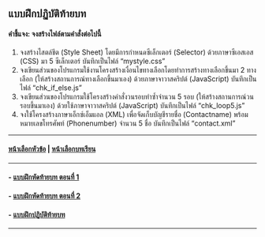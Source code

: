 ## แบบฝึกปฏิบัติท้ายบท
#### คำชี้แจง: จงสร้างไฟล์ตามคำสั่งต่อไปนี้
1. จงสร้างไสตล์ชีต (Style Sheet) โดยมีการกำหนดซีเล็กเตอร์ (Selector) ด้วยภาษาซีเอสเอส (CSS) มา 5 ซีเล็กเตอร์ บันทึกเป็นไฟล์ “mystyle.css”
2. จงเขียนส่วนของโปรแกรมใช้งานโครงสร้างเงื่อนไขทางเลือกโดยทำการสร้างทางเลือกขึ้นมา 2 ทางเลือก (ให้สร้างสถานการณ์ทางเลือกขึ้นมาเอง) ด้วยภาษาจาวาสคริปต์ (JavaScript) บันทึกเป็นไฟล์ “chk_if_else.js”
3. จงเขียนส่วนของโปรแกรมใช้โครงสร้างคำสั่งวนรอบทำซ้ำจำนวน 5 รอบ (ให้สร้างสถานการณ์วนรอบขึ้นมาเอง) ด้วยใช้ภาษาจาวาสคริปต์ (JavaScript) บันทึกเป็นไฟล์ “chk_loop5.js”
4. จงใช้โครงสร้างภาษาเอ็กซ์เอ็มแอล (XML) เพื่อจัดเก็บบัญชีรายชื่อ (Contactname) พร้อมหมายเลขโทรศัพท์ (Phonenumber) จำนวน 5 ชื่อ บันทึกเป็นไฟล์ “contact.xml”

---
#### [หน้าเลือกหัวข้อ](README.md) | [หน้าเลือกบทเรียน](../README.md)
---
#### - [แบบฝึกหัดท้ายบท ตอนที่ 1](0730.md)
#### - [แบบฝึกหัดท้ายบท ตอนที่ 2](0750.md)
#### - [แบบฝึกปฏิบัติท้ายบท](0770.md)
---